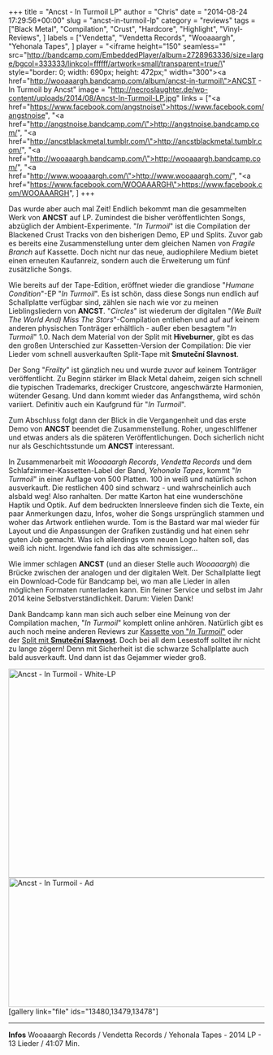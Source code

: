 +++
title = "Ancst - In Turmoil LP"
author = "Chris"
date = "2014-08-24 17:29:56+00:00"
slug = "ancst-in-turmoil-lp"
category = "reviews"
tags = ["Black Metal", "Compilation", "Crust", "Hardcore", "Highlight", "Vinyl-Reviews", ]
labels = ["Vendetta", "Vendetta Records", "Wooaaargh", "Yehonala Tapes", ]
player = "<iframe height=\"150\" seamless=\"\" src=\"http://bandcamp.com/EmbeddedPlayer/album=2728963336/size=large/bgcol=333333/linkcol=ffffff/artwork=small/transparent=true/\" style=\"border: 0; width: 690px; height: 472px;\" width=\"300\"><a href=\"http://wooaaargh.bandcamp.com/album/ancst-in-turmoil\">ANCST - In Turmoil by Ancst</a></iframe>"
image = "http://necroslaughter.de/wp-content/uploads/2014/08/Ancst-In-Turmoil-LP.jpg"
links = ["<a href=\"https://www.facebook.com/angstnoise\">https://www.facebook.com/angstnoise</a>", "<a href=\"http://angstnoise.bandcamp.com/\">http://angstnoise.bandcamp.com/</a>", "<a href=\"http://ancstblackmetal.tumblr.com/\">http://ancstblackmetal.tumblr.com/</a>", "<a href=\"http://wooaaargh.bandcamp.com/\">http://wooaaargh.bandcamp.com/</a>", "<a href=\"http://www.wooaaargh.com/\">http://www.wooaaargh.com/</a>", "<a href=\"https://www.facebook.com/WOOAAARGH\">https://www.facebook.com/WOOAAARGH</a>", ]
+++



Das wurde aber auch mal Zeit! Endlich bekommt man die gesammelten Werk von **ANCST** auf LP. Zumindest die bisher veröffentlichten Songs, abzüglich der Ambient-Experimente. "_In Turmoil_" ist die Compilation der Blackened Crust Tracks von den bisherigen Demo, EP und Splits. Zuvor gab es bereits eine Zusammenstellung unter dem gleichen Namen von _Fragile Branch_ auf Kassette. Doch nicht nur das neue, audiophilere Medium bietet einen erneuten Kaufanreiz, sondern auch die Erweiterung um fünf zusätzliche Songs.

Wie bereits auf der Tape-Edition, eröffnet wieder die grandiose "_Humane Condition_"-EP "_In Turmoil_". Es ist schön, dass diese Songs nun endlich auf Schallplatte verfügbar sind, zählen sie nach wie vor zu meinen Lieblingsliedern von **ANCST**. "_Circles_" ist wiederum der digitalen "_(We Built The World And) Miss The Stars_"-Compilation entliehen und auf auf keinem anderen physischen Tonträger erhältlich - außer eben besagtem "_In Turmoil_" 1.0.
Nach dem Material von der Split mit **Hiveburner**, gibt es das den großen Unterschied zur Kassetten-Version der Compilation: Die vier Lieder vom schnell ausverkauften Split-Tape mit **Smuteční Slavnost**.

Der Song "_Frailty_" ist gänzlich neu und wurde zuvor auf keinem Tonträger veröffentlicht. Zu Beginn stärker im Black Metal daheim, zeigen sich schnell die typischen Trademarks, dreckiger Crustcore, angeschwärzte Harmonien, wütender Gesang. Und dann kommt wieder das Anfangsthema, wird schön variiert. Definitiv auch ein Kaufgrund für "_In Turmoil_".

Zum Abschluss folgt dann der Blick in die Vergangenheit und das erste Demo von **ANCST** beendet die Zusammenstellung. Roher, ungeschliffener und etwas anders als die späteren Veröffentlichungen. Doch sicherlich nicht nur als Geschichtsstunde um **ANCST** interessant.

In Zusammenarbeit mit _Wooaaargh Records_, _Vendetta Records_ und dem Schlafzimmer-Kassetten-Label der Band, _Yehonala Tapes_, kommt "_In Turmoil_" in einer Auflage von 500 Platten. 100 in weiß und natürlich schon ausverkauft. Die restlichen 400 sind schwarz - und wahrscheinlich auch alsbald weg! Also ranhalten.
Der matte Karton hat eine wunderschöne Haptik und Optik. Auf dem bedruckten Innersleeve finden sich die Texte, ein paar Anmerkungen dazu, Infos, woher die Songs ursprünglich stammen und woher das Artwork entliehen wurde. Tom is the Bastard war mal wieder für Layout und die Anpassungen der Grafiken zuständig und hat einen sehr guten Job gemacht. Was ich allerdings vom neuen Logo halten soll, das weiß ich nicht. Irgendwie fand ich das alte schmissiger...

Wie immer schlagen **ANCST** (und an dieser Stelle auch _Wooaaargh_) die Brücke zwischen der analogen und der digitalen Welt. Der Schallplatte liegt ein Download-Code für Bandcamp bei, wo man alle Lieder in allen möglichen Formaten runterladen kann. Ein feiner Service und selbst im Jahr 2014 keine Selbstverständlichkeit. Darum: Vielen Dank!

Dank Bandcamp kann man sich auch selber eine Meinung von der Compilation machen, "_In Turmoil_" komplett online anhören. Natürlich gibt es auch noch meine anderen Reviews zur <a href="http://necroslaughter.de/2013/12/ancst-in-turmoil/">Kassette von "_In Turmoil_"</a> oder der <a href="http://necroslaughter.de/2014/03/ancst-smutecni-slavnost-split-tape/">Split mit **Smuteční Slavnost**</a>. Doch bei all dem Lesestoff solltet ihr nicht zu lange zögern! Denn mit Sicherheit ist die schwarze Schallplatte auch bald ausverkauft. Und dann ist das Gejammer wieder groß.


<img alt="Ancst - In Turmoil - White-LP" class="aligncenter size-large wp-image-13481" height="411" src="http://necroslaughter.de/wp-content/uploads/2014/08/Ancst-In-Turmoil-White-LP-690x411.jpg" width="690"/>
<img alt="Ancst - In Turmoil - Ad" class="aligncenter size-large wp-image-13477" height="255" src="http://necroslaughter.de/wp-content/uploads/2014/08/Ancst-In-Turmoil-Ad-690x255.jpg" width="690"/>
[gallery link="file" ids="13480,13479,13478"]



---
**Infos**
Wooaaargh Records / Vendetta Records / Yehonala Tapes - 2014
LP - 13 Lieder / 41:07 Min.
